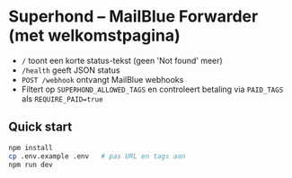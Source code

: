 # Superhond – MailBlue Forwarder (met welkomstpagina)

- `/` toont een korte status-tekst (geen 'Not found' meer)
- `/health` geeft JSON status
- `POST /webhook` ontvangt MailBlue webhooks
- Filtert op `SUPERHOND_ALLOWED_TAGS` en controleert betaling via `PAID_TAGS` als `REQUIRE_PAID=true`

## Quick start
```bash
npm install
cp .env.example .env   # pas URL en tags aan
npm run dev
```
